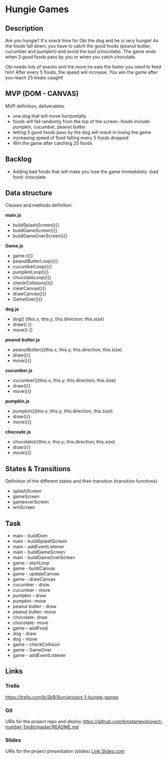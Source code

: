 # Hungie Games

## Description
Are you hungie? It's snack time for Obi the dog and he is very hungie! 
As the foods fall down, you have to catch the good foods (peanut butter, cucumber and pumpkin) and avoid the bad (chocolate). The game ends when 3 good foods pass by you or when you catch chocolate. 

Obi needs lots of snacks and the more he eats the faster you need to feed him! After every 5 foods, the speed will increase. You win the game after you reach 25 treats caught! 

## MVP (DOM - CANVAS)
MVP definition, deliverables.
- one dog that will move horizontally 
- foods will fall randomly from the top of the screen 
    -foods include: pumpkin, cucumber, peanut butter
- letting 3 good foods pass by the dog will result in losing the game 
- increasing speed of food falling every 5 foods dropped
- Win the game after catching 25 foods


## Backlog
- Adding bad foods that will make you lose the game immediately 
    -bad food: chocolate 

## Data structure
Classes and methods definition.

**main.js**
- buildSplashScreen(){}
- buildGameScreen(){}
- buildGameOverScreen(){}

**Game.js**
- game (){}
- peanutButterLoop(){}
- cucumberLoop(){}
- pumpkinLoop(){}
- chocolateLoop(){}
- checkCollisions(){}
- clearCanvas(){}
- drawCanvas(){}
- GameOver(){}

**dog.js**
- dog() {this.x; this.y; this.direction; this.size}
- draw() {}
- move() {}

**peanut butter.js**
- peanutButter(){this.x; this.y; this.direction; this.size}
- draw(){}
- move(){}

**cucumber.js**
- cucumber(){this.x; this.y; this.direction; this.size}
- draw(){}
- move(){}

**pumpkin.js**
- pumpkin(){this.x; this.y; this.direction; this.size}
- draw(){}
- move(){}

**chocoate.js**
- chocolate(){this.x; this.y; this.direction; this.size}
- draw(){}
- move(){}

## States & Transitions
Definition of the different states and their transition (transition functions)

- splashScreen
- gameScreen
- gameoverScreen
- winScreen


## Task
- main - buildDom
- main - buildSplashScreen
- main - addEventListener
- main - buildGameScreen
- main - buildGameOverScreen
- game - startLoop
- game - buildCanvas
- game - updateCanvas
- game - drawCanvas
- cucumber - draw
- cucumber - move
- pumpkin - draw
- pumpkin- move
- peanut butter - draw
- peanut butter- move
- chocolate- draw
- chocolate- move
- game - addFood
- dog - draw
- dog - move
- game - checkCollision
- game - GameOver
- game - addEventListener


## Links


### Trello
https://trello.com/b/SkBi1kyn/project-1-hungie-games


### Git
URls for the project repo and deploy
https://github.com/kmstamey/project-number-1/edit/master/README.md



### Slides
URls for the project presentation (slides)
[Link Slides.com](http://slides.com)
